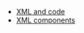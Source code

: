 * [XML and code](https://github.com/bleezmo/cmp464_788/wiki/Layouts)
* [XML components](https://github.com/bleezmo/cmp464_788/wiki/Layout-Types)
